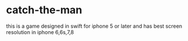 # catch-the-man
this is a game designed in swift for iphone 5 or later and has best screen resolution in iphone 6,6s,7,8
